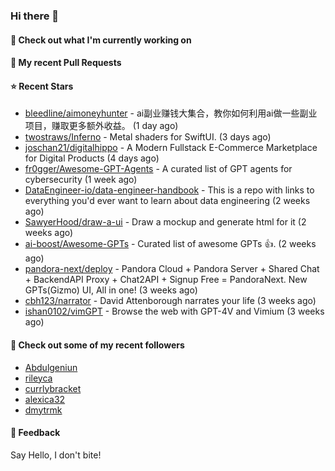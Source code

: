 ### Hi there 👋

#### 👷 Check out what I'm currently working on

#### 🔨 My recent Pull Requests


#### ⭐ Recent Stars

- [bleedline/aimoneyhunter](https://github.com/bleedline/aimoneyhunter) - ai副业赚钱大集合，教你如何利用ai做一些副业项目，赚取更多额外收益。 (1 day ago)
- [twostraws/Inferno](https://github.com/twostraws/Inferno) - Metal shaders for SwiftUI. (3 days ago)
- [joschan21/digitalhippo](https://github.com/joschan21/digitalhippo) - A Modern Fullstack E-Commerce Marketplace for Digital Products (4 days ago)
- [fr0gger/Awesome-GPT-Agents](https://github.com/fr0gger/Awesome-GPT-Agents) - A curated list of GPT agents for cybersecurity (1 week ago)
- [DataEngineer-io/data-engineer-handbook](https://github.com/DataEngineer-io/data-engineer-handbook) - This is a repo with links to everything you&#39;d ever want to learn about data engineering (2 weeks ago)
- [SawyerHood/draw-a-ui](https://github.com/SawyerHood/draw-a-ui) - Draw a mockup and generate html for it (2 weeks ago)
- [ai-boost/Awesome-GPTs](https://github.com/ai-boost/Awesome-GPTs) - Curated list of awesome GPTs 👍. (2 weeks ago)
- [pandora-next/deploy](https://github.com/pandora-next/deploy) - Pandora Cloud &#43; Pandora Server &#43; Shared Chat &#43; BackendAPI Proxy &#43; Chat2API &#43; Signup Free = PandoraNext. New GPTs(Gizmo) UI, All in one! (3 weeks ago)
- [cbh123/narrator](https://github.com/cbh123/narrator) - David Attenborough narrates your life (3 weeks ago)
- [ishan0102/vimGPT](https://github.com/ishan0102/vimGPT) - Browse the web with GPT-4V and Vimium (3 weeks ago)

#### 👯 Check out some of my recent followers

- [Abdulgeniun](https://github.com/Abdulgeniun)
- [rileyca](https://github.com/rileyca)
- [currlybracket](https://github.com/currlybracket)
- [alexica32](https://github.com/alexica32)
- [dmytrmk](https://github.com/dmytrmk)

#### 💬 Feedback

Say Hello, I don't bite!